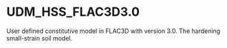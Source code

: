 # UDM_HSS_FLAC3D3.0
User defined constitutive model in FLAC3D with version 3.0. The hardening small-strain soil model.
